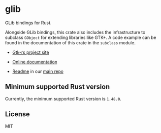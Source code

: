 # glib

GLib bindings for Rust.

Alongside GLib bindings, this crate also includes the infrastructure to
subclass `GObject` for extending libraries like GTK+. A code example can
be found in the documentation of this crate in the `subclass` module.

- [Gtk-rs project site](https://gtk-rs.org/)

- [Online documentation](https://gtk-rs.org/docs-src/)

- [Readme](https://github.com/gtk-rs/gtk/blob/master/README.md) in our
  [main repo](https://github.com/gtk-rs/gtk)

## Minimum supported Rust version

Currently, the minimum supported Rust version is `1.48.0`.

## License

MIT
